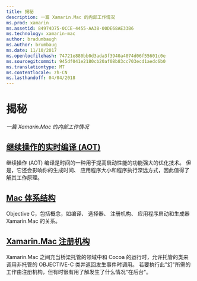 ```yaml
---
title: 揭秘
description: 一篇 Xamarin.Mac 的内部工作情况
ms.prod: xamarin
ms.assetid: 84974D75-0CCE-4455-AA38-00DE68AE33B6
ms.technology: xamarin-mac
author: bradumbaugh
ms.author: brumbaug
ms.date: 11/10/2017
ms.openlocfilehash: 74721e880bb0d3ada3f3940a4074d06f55601c0e
ms.sourcegitcommit: 945df041e2180cb20af08b83cc703ecd1aedc6b0
ms.translationtype: MT
ms.contentlocale: zh-CN
ms.lasthandoff: 04/04/2018
---
```

# <a name="under-the-hood"></a>揭秘

_一篇 Xamarin.Mac 的内部工作情况_

## <a name="ahead-of-time-compilation-aotaotmd"></a>[继续操作的实时编译 (AOT)](aot.md)

继续操作 (AOT) 编译是时间的一种用于提高启动性能的功能强大的优化技术。 但是，它还会影响你的生成时间、 应用程序大小和程序执行深远方式，因此值得了解其工作原理。

## <a name="mac-architecturearchitecturemd"></a>[Mac 体系结构](architecture.md)

Objective C，包括概念，如编译、 选择器、 注册机构、 应用程序启动和生成器 Xamarin.Mac 的关系。

## <a name="xamarinmac-registrarregistrarmd"></a>[Xamarin.Mac 注册机构](registrar.md)

Xamarin.Mac 之间充当桥梁托管的领域中和 Cocoa 的运行时，允许托管的类来调用非托管的 OBJECTIVE-C 类并返回发生事件时调用。 若要执行此"幻"所需的工作由注册机构，但有时很有用了解发生了什么情况"在后台"。
